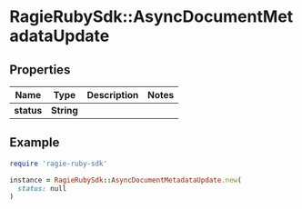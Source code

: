 # RagieRubySdk::AsyncDocumentMetadataUpdate

## Properties

| Name | Type | Description | Notes |
| ---- | ---- | ----------- | ----- |
| **status** | **String** |  |  |

## Example

```ruby
require 'ragie-ruby-sdk'

instance = RagieRubySdk::AsyncDocumentMetadataUpdate.new(
  status: null
)
```

